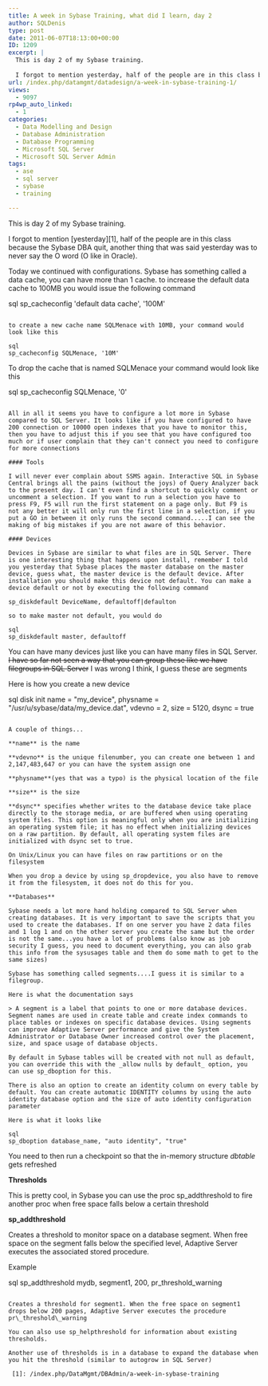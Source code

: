 ```yaml
---
title: A week in Sybase Training, what did I learn, day 2
author: SQLDenis
type: post
date: 2011-06-07T18:13:00+00:00
ID: 1209
excerpt: |
  This is day 2 of my Sybase training.
  
  I forgot to mention yesterday, half of the people are in this class because the Sybase DBA quit and never say the O word (O like in Oracle)
url: /index.php/datamgmt/datadesign/a-week-in-sybase-training-1/
views:
  - 9097
rp4wp_auto_linked:
  - 1
categories:
  - Data Modelling and Design
  - Database Administration
  - Database Programming
  - Microsoft SQL Server
  - Microsoft SQL Server Admin
tags:
  - ase
  - sql server
  - sybase
  - training

---
```

This is day 2 of my Sybase training.

I forgot to mention [yesterday][1], half of the people are in this class because the Sybase DBA quit, another thing that was said yesterday was to never say the O word (O like in Oracle).

Today we continued with configurations. Sybase has something called a data cache, you can have more than 1 cache. to increase the default data cache to 100MB you would issue the following command

sql
sp_cacheconfig 'default data cache', '100M'
```

to create a new cache name SQLMenace with 10MB, your command would look like this

sql
sp_cacheconfig SQLMenace, '10M'
```

To drop the cache that is named SQLMenace your command would look like this

sql
sp_cacheconfig SQLMenace, '0'
```

All in all it seems you have to configure a lot more in Sybase compared to SQL Server. It looks like if you have configured to have 200 connection or 10000 open indexes that you have to monitor this, then you have to adjust this if you see that you have configured too much or if user complain that they can't connect you need to configure for more connections

#### Tools

I will never ever complain about SSMS again. Interactive SQL in Sybase Central brings all the pains (without the joys) of Query Analyzer back to the present day. I can't even find a shortcut to quickly comment or uncomment a selection. If you want to run a selection you have to press F9, F5 will run the first statement on a page only. But F9 is not any better it will only run the first line in a selection, if you put a GO in between it only runs the second command.....I can see the making of big mistakes if you are not aware of this behavior.

#### Devices

Devices in Sybase are similar to what files are in SQL Server. There is one interesting thing that happens upon install, remember I told you yesterday that Sybase places the master database on the master device, guess what, the master device is the default device. After installation you should make this device not default. You can make a device default or not by executing the following command

sp_diskdefault DeviceName, defaultoff|defaulton

so to make master not default, you would do

sql
sp_diskdefault master, defaultoff
```

You can have many devices just like you can have many files in SQL Server. <del>I have so far not seen a way that you can group these like we have filegroups in SQL Server</del> I was wrong I think, I guess these are segments

Here is how you create a new device

sql
disk init 
name = "my_device", 
physname = "/usr/u/sybase/data/my_device.dat", 
vdevno = 2, size = 5120, dsync = true
```

A couple of things...
  
**name** is the name
  
**vdevno** is the unique filenumber, you can create one between 1 and 2,147,483,647 or you can have the system assign one
  
**physname**(yes that was a typo) is the physical location of the file
  
**size** is the size
  
**dsync** specifies whether writes to the database device take place directly to the storage media, or are buffered when using operating system files. This option is meaningful only when you are initializing an operating system file; it has no effect when initializing devices on a raw partition. By default, all operating system files are initialized with dsync set to true.

On Unix/Linux you can have files on raw partitions or on the filesystem

When you drop a device by using sp_dropdevice, you also have to remove it from the filesystem, it does not do this for you.

**Databases**
  
Sybase needs a lot more hand holding compared to SQL Server when creating databases. It is very important to save the scripts that you used to create the databases. If on one server you have 2 data files and 1 log 1 and on the other server you create the same but the order is not the same...you have a lot of problems (also know as job security I guess, you need to document everything, you can also grab this info from the sysusages table and them do some math to get to the same sizes)

Sybase has something called segments....I guess it is similar to a filegroup.
  
Here is what the documentation says

> A segment is a label that points to one or more database devices. Segment names are used in create table and create index commands to place tables or indexes on specific database devices. Using segments can improve Adaptive Server performance and give the System Administrator or Database Owner increased control over the placement, size, and space usage of database objects.

By default in Sybase tables will be created with not null as default, you can override this with the _allow nulls by default_ option, you can use sp_dboption for this.
  
There is also an option to create an identity column on every table by default. You can create automatic IDENTITY columns by using the auto identity database option and the size of auto identity configuration parameter

Here is what it looks like

sql
sp_dboption database_name, "auto identity", "true" 
```

You need to then run a checkpoint so that the in-memory structure _dbtable_ gets refreshed

**Thresholds**
  
This is pretty cool, in Sybase you can use the proc sp_addthreshold to fire another proc when free space falls below a certain threshold

**sp_addthreshold**
  
Creates a threshold to monitor space on a database segment. When free space on the segment falls below the specified level, Adaptive Server executes the associated stored procedure.

Example

sql
sp_addthreshold mydb, segment1, 200, pr_threshold_warning
```

Creates a threshold for segment1. When the free space on segment1 drops below 200 pages, Adaptive Server executes the procedure pr\_threshold\_warning

You can also use sp_helpthreshold for information about existing thresholds.

Another use of thresholds is in a database to expand the database when you hit the threshold (similar to autogrow in SQL Server)

 [1]: /index.php/DataMgmt/DBAdmin/a-week-in-sybase-training